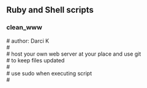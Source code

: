 
<h2>Ruby and Shell scripts</h2>
<h3>clean_www</h3>
<p># author: Darci K <br>
#<br>
# host your own web server at your place and use git<br> 
# to keep files updated<br>
#<br>
# use sudo when executing script<br>
# </p>
